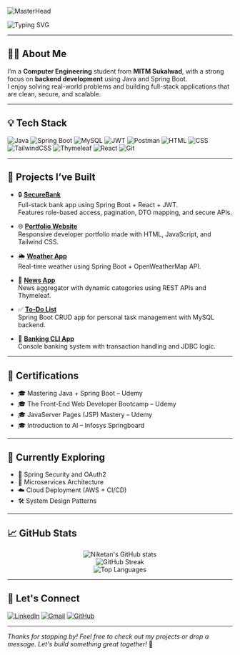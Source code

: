 ![MasterHead](https://media.licdn.com/dms/image/v2/D4D16AQGEFquYrA8cCw/profile-displaybackgroundimage-shrink_350_1400/B4DZdOPpgQG8AY-/0/1749364415890?e=1756944000&v=beta&t=vtKoKFe5u08xyBxF55sSJQUpsRHbAxt6J3aQqn3UHqE)
<!-- Header Banner -->
<img src="https://readme-typing-svg.demolab.com?font=Fira+Code&size=24&duration=3000&pause=1000&color=22D3EE&center=true&vCenter=true&width=900&lines=Hi+there+%F0%9F%91%8B%2C+I'm+Niketan+Koyande!;Java+%7C+Spring+Boot+Backend+Developer;Always+Learning+%7C+Building+%7C+Improving+%F0%9F%9A%80" alt="Typing SVG" />

---

## 👨‍💻 About Me
I’m a **Computer Engineering** student from **MITM Sukalwad**, with a strong focus on **backend development** using Java and Spring Boot.  
I enjoy solving real-world problems and building full-stack applications that are clean, secure, and scalable.

---

## 💡 Tech Stack
![Java](https://img.shields.io/badge/Java-%23ED8B00.svg?style=flat&logo=java&logoColor=white)
![Spring Boot](https://img.shields.io/badge/SpringBoot-%236DB33F.svg?style=flat&logo=spring-boot&logoColor=white)
![MySQL](https://img.shields.io/badge/MySQL-%2300f.svg?style=flat&logo=mysql&logoColor=white)
![JWT](https://img.shields.io/badge/JWT-000000?style=flat&logo=jsonwebtokens&logoColor=white)
![Postman](https://img.shields.io/badge/Postman-%23FF6C37.svg?style=flat&logo=postman&logoColor=white)
![HTML](https://img.shields.io/badge/HTML5-%23E34F26.svg?style=flat&logo=html5&logoColor=white)
![CSS](https://img.shields.io/badge/CSS3-%231572B6.svg?style=flat&logo=css3&logoColor=white)
![TailwindCSS](https://img.shields.io/badge/TailwindCSS-%2306B6D4.svg?style=flat&logo=tailwind-css&logoColor=white)
![Thymeleaf](https://img.shields.io/badge/Thymeleaf-005F0F?style=flat&logo=thymeleaf&logoColor=white)
![React](https://img.shields.io/badge/React-%2320232a.svg?style=flat&logo=react&logoColor=%2361DAFB)
![Git](https://img.shields.io/badge/Git-%23F05032.svg?style=flat&logo=git&logoColor=white)

---

## 🚀 Projects I’ve Built

- 🔒 **[SecureBank](https://github.com/Niketan2004/BankApplication)**  
  Full-stack bank app using Spring Boot + React + JWT.  
  Features role-based access, pagination, DTO mapping, and secure APIs.

- 🌐 **[Portfolio Website](https://portfolio-niketan.netlify.app)**  
  Responsive developer portfolio made with HTML, JavaScript, and Tailwind CSS.

- 🌦 **[Weather App](https://github.com/Niketan2004/Weather-Application)**  
  Real-time weather using Spring Boot + OpenWeatherMap API.

- 📰 **[News App](https://github.com/Niketan2004/News-Application)**  
  News aggregator with dynamic categories using REST APIs and Thymeleaf.

- ✅ **[To-Do List](https://github.com/Niketan2004/ToDo-List)**  
  Spring Boot CRUD app for personal task management with MySQL backend.

- 🏦 **[Banking CLI App](https://github.com/Niketan2004/Bank-Managment)**  
  Console banking system with transaction handling and JDBC logic.

---

## 📜 Certifications

- 🎓 Mastering Java + Spring Boot – Udemy  
- 🎓 The Front-End Web Developer Bootcamp – Udemy  
- 🎓 JavaServer Pages (JSP) Mastery – Udemy  
- 🎓 Introduction to AI – Infosys Springboard  

---

## 🎯 Currently Exploring

- 🔐 Spring Security and OAuth2  
- 🧩 Microservices Architecture  
- ☁️ Cloud Deployment (AWS + CI/CD)  
- 🛠️ System Design Patterns  

---

## 📈 GitHub Stats

<p align="center">
  <img src="https://github-readme-stats.vercel.app/api?username=Niketan2004&show_icons=true&theme=radical" alt="Niketan's GitHub stats" />
  <br/>
  <img src="https://github-readme-streak-stats.herokuapp.com/?user=Niketan2004&theme=radical" alt="GitHub Streak" />
  <br/>
  <img src="https://github-readme-stats.vercel.app/api/top-langs/?username=Niketan2004&layout=compact&theme=radical" alt="Top Languages" />
</p>

---

## 🤝 Let's Connect

[![LinkedIn](https://img.shields.io/badge/LinkedIn-%230077B5.svg?style=flat&logo=linkedin&logoColor=white)](https://linkedin.com/in/niketankoyande)
[![Gmail](https://img.shields.io/badge/Gmail-D14836?style=flat&logo=gmail&logoColor=white)](mailto:connect.niketan@gmail.com)
[![GitHub](https://img.shields.io/badge/GitHub-%23121011.svg?style=flat&logo=github&logoColor=white)](https://github.com/Niketan2004)

---

_Thanks for stopping by! Feel free to check out my projects or drop a message. Let's build something great together!_ 🚀
